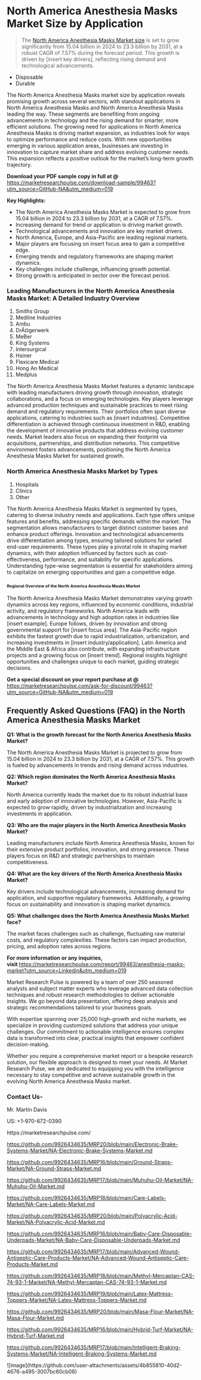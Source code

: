 <h1>North America Anesthesia Masks Market&nbsp;Size by Application</h1><blockquote><p>The <a href="https://marketresearchpulse.com/download-sample/99463?utm_source=GitHub-NA&amp;utm_medium=019">North America Anesthesia Masks Market size</a> is set to grow significantly from 15.04 billion in 2024 to 23.3 billion by 2031, at a robust CAGR of 7.57% during the forecast period. This growth is driven by [insert key drivers], reflecting rising demand and technological advancements.</p></blockquote><ul><li>Disposable<li> Durable</li></ul><p>The North America Anesthesia Masks market size by application reveals promising growth across several sectors, with standout applications in North America Anesthesia Masks and North America Anesthesia Masks leading the way. These segments are benefiting from ongoing advancements in technology and the rising demand for smarter, more efficient solutions. The growing need for applications in North America Anesthesia Masks is driving market expansion, as industries look for ways to optimize performance and reduce costs. With new opportunities emerging in various application areas, businesses are investing in innovation to capture market share and address evolving customer needs. This expansion reflects a positive outlook for the market’s long-term growth trajectory.</p><p><strong>Download your PDF sample copy in full at @ </strong><a href="https://marketresearchpulse.com/download-sample/99463?utm_source=GitHub-NA&amp;utm_medium=019">https://marketresearchpulse.com/download-sample/99463?utm_source=GitHub-NA&amp;utm_medium=019</a></p><p><strong>Key Highlights: </strong></p><ul><li>The North America Anesthesia Masks Market is expected to grow from 15.04 billion in 2024 to 23.3 billion by 2031, at a CAGR of 7.57%.</li><li>Increasing demand for trend or application is driving market growth.</li><li>Technological advancements and innovation are key market drivers.</li><li>North America, Europe, and Asia-Pacific are leading regional markets.</li><li>Major players are focusing on insert focus area to gain a competitive edge.</li><li>Emerging trends and regulatory frameworks are shaping market dynamics.</li><li>Key challenges include challenge, influencing growth potential.</li><li>Strong growth is anticipated in sector over the forecast period.</li></ul><h3>Leading Manufacturers in the North America Anesthesia Masks Market: A Detailed Industry Overview</h3><ol><li>Smiths Group</li><li>Medline Industries</li><li>Ambu</li><li>DrÃ¤gerwerk</li><li>MeBer</li><li>King Systems</li><li>Intersurgical</li><li>Hsiner</li><li>Flexicare Medical</li><li>Hong An Medical</li><li>Medplus</li></ol><div class="flex max-w-full flex-col flex-grow"><div class="min-h-8 text-message flex w-full flex-col items-end gap-2 whitespace-normal break-words [.text-message+&amp;]:mt-5" dir="auto" data-message-author-role="assistant" data-message-id="fd8432e4-4910-450d-b182-61b7bfb0a01f" data-message-model-slug="gpt-4o"><div class="flex w-full flex-col gap-1 empty:hidden first:pt-[3px]"><div class="markdown prose w-full break-words dark:prose-invert light"><p>The North America Anesthesia Masks Market features a dynamic landscape with leading manufacturers driving growth through innovation, strategic collaborations, and a focus on emerging technologies. Key players leverage advanced production techniques and sustainable practices to meet rising demand and regulatory requirements. Their portfolios often span diverse applications, catering to industries such as [insert industries]. Competitive differentiation is achieved through continuous investment in R&amp;D, enabling the development of innovative products that address evolving customer needs. Market leaders also focus on expanding their footprint via acquisitions, partnerships, and distribution networks. This competitive environment fosters advancements, positioning the North America Anesthesia Masks Market for sustained growth.</p></div></div></div></div><h3>North America Anesthesia Masks Market by Types</h3><ol><li>Hospitals<li> Clinics<li> Other</li></ol><div class="flex max-w-full flex-col flex-grow"><div class="min-h-8 text-message flex w-full flex-col items-end gap-2 whitespace-normal break-words [.text-message+&amp;]:mt-5" dir="auto" data-message-author-role="assistant" data-message-id="084470be-0bb7-4664-bddf-5156b4f41249" data-message-model-slug="gpt-4o-mini"><div class="flex w-full flex-col gap-1 empty:hidden first:pt-[3px]"><div class="markdown prose w-full break-words dark:prose-invert light"><p>The North America Anesthesia Masks Market is segmented by types, catering to diverse industry needs and applications. Each type offers unique features and benefits, addressing specific demands within the market. The segmentation allows manufacturers to target distinct customer bases and enhance product offerings. Innovation and technological advancements drive differentiation among types, ensuring tailored solutions for varied end-user requirements. These types play a pivotal role in shaping market dynamics, with their adoption influenced by factors such as cost-effectiveness, performance, and suitability for specific applications. Understanding type-wise segmentation is essential for stakeholders aiming to capitalize on emerging opportunities and gain a competitive edge.</p></div></div></div></div><h3><span style="font-size: 11px;">Regional Overview of the North America Anesthesia Masks Market</span></h3><div class="flex max-w-full flex-col flex-grow"><div class="min-h-8 text-message flex w-full flex-col items-end gap-2 whitespace-normal break-words [.text-message+&amp;]:mt-5" dir="auto" data-message-author-role="assistant" data-message-id="e9038762-ce64-4e30-91c9-9bd413514231" data-message-model-slug="gpt-4o-mini"><div class="flex w-full flex-col gap-1 empty:hidden first:pt-[3px]"><div class="markdown prose w-full break-words dark:prose-invert light"><p>The North America Anesthesia Masks Market demonstrates varying growth dynamics across key regions, influenced by economic conditions, industrial activity, and regulatory frameworks. North America leads with advancements in technology and high adoption rates in industries like [insert example]. Europe follows, driven by innovation and strong governmental support for [insert focus area]. The Asia-Pacific region exhibits the fastest growth due to rapid industrialization, urbanization, and increasing investments in [insert industry/application]. Latin America and the Middle East &amp; Africa also contribute, with expanding infrastructure projects and a growing focus on [insert trend]. Regional insights highlight opportunities and challenges unique to each market, guiding strategic decisions.</p></div></div></div></div><p><strong>Get a special discount on your report purchase at @ </strong><a href="https://marketresearchpulse.com/ask-for-discount/99463?utm_source=GitHub-NA&amp;utm_medium=019">https://marketresearchpulse.com/ask-for-discount/99463?utm_source=GitHub-NA&amp;utm_medium=019</a></p><h2>Frequently Asked Questions (FAQ) in the North America Anesthesia Masks Market</h2><p><strong>Q1: What is the growth forecast for the North America Anesthesia Masks Market?</strong></p><p>The North America Anesthesia Masks Market is projected to grow from 15.04 billion in 2024 to 23.3 billion by 2031, at a CAGR of 7.57%. This growth is fueled by advancements in trends and rising demand across industries.</p><p><strong>Q2: Which region dominates the North America Anesthesia Masks Market?</strong></p><p>North America currently leads the market due to its robust industrial base and early adoption of innovative technologies. However, Asia-Pacific is expected to grow rapidly, driven by industrialization and increasing investments in application.</p><p><strong>Q3: Who are the major players in the North America Anesthesia Masks Market?</strong></p><p>Leading manufacturers include North America Anesthesia Masks, known for their extensive product portfolios, innovation, and strong presence. These players focus on R&amp;D and strategic partnerships to maintain competitiveness.</p><p><strong>Q4: What are the key drivers of the North America Anesthesia Masks Market?</strong></p><p>Key drivers include technological advancements, increasing demand for application, and supportive regulatory frameworks. Additionally, a growing focus on sustainability and innovation is shaping market dynamics.</p><p><strong>Q5: What challenges does the North America Anesthesia Masks Market face?</strong></p><p>The market faces challenges such as challenge, fluctuating raw material costs, and regulatory complexities. These factors can impact production, pricing, and adoption rates across regions.</p><p><strong>For more information or any inquiries, visit&nbsp;</strong><a href="https://marketresearchpulse.com/report/99463/anesthesia-masks-market?utm_source=Linkedin&utm_medium=019">https://marketresearchpulse.com/report/99463/anesthesia-masks-market?utm_source=Linkedin&utm_medium=019</a></p><p>Market Research Pulse is powered by a team of over 250 seasoned analysts and subject matter experts who leverage advanced data collection techniques and robust research methodologies to deliver actionable insights. We go beyond data presentation, offering deep analysis and strategic recommendations tailored to your business goals.</p><p>With expertise spanning over 25,000 high-growth and niche markets, we specialize in providing customized solutions that address your unique challenges. Our commitment to actionable intelligence ensures complex data is transformed into clear, practical insights that empower confident decision-making.</p><p>Whether you require a comprehensive market report or a bespoke research solution, our flexible approach is designed to meet your needs. At Market Research Pulse, we are dedicated to equipping you with the intelligence necessary to stay competitive and achieve sustainable growth in the evolving North America Anesthesia Masks market.</p><h3><strong>Contact Us-</strong></h3><p>Mr. Martin Davis</p><p>US: +1-970-672-0390</p><p>https://marketresearchpulse.com/</p><p><a href="https://github.com/9926434635/MRP20/blob/main/Electronic-Brake-Systems-Market/NA-Electronic-Brake-Systems-Market.md">https://github.com/9926434635/MRP20/blob/main/Electronic-Brake-Systems-Market/NA-Electronic-Brake-Systems-Market.md</a></p><p><a href="https://github.com/9926434635/MRP16/blob/main/Ground-Straps-Market/NA-Ground-Straps-Market.md">https://github.com/9926434635/MRP16/blob/main/Ground-Straps-Market/NA-Ground-Straps-Market.md</a></p><p><a href="https://github.com/9926434635/MRP17/blob/main/Muhuhu-Oil-Market/NA-Muhuhu-Oil-Market.md">https://github.com/9926434635/MRP17/blob/main/Muhuhu-Oil-Market/NA-Muhuhu-Oil-Market.md</a></p><p><a href="https://github.com/9926434635/MRP18/blob/main/Care-Labels-Market/NA-Care-Labels-Market.md">https://github.com/9926434635/MRP18/blob/main/Care-Labels-Market/NA-Care-Labels-Market.md</a></p><p><a href="https://github.com/9926434635/MRP20/blob/main/Polyacrylic-Acid-Market/NA-Polyacrylic-Acid-Market.md">https://github.com/9926434635/MRP20/blob/main/Polyacrylic-Acid-Market/NA-Polyacrylic-Acid-Market.md</a></p><p><a href="https://github.com/9926434635/MRP16/blob/main/Baby-Care-Disposable-Underpads-Market/NA-Baby-Care-Disposable-Underpads-Market.md">https://github.com/9926434635/MRP16/blob/main/Baby-Care-Disposable-Underpads-Market/NA-Baby-Care-Disposable-Underpads-Market.md</a></p><p><a href="https://github.com/9926434635/MRP17/blob/main/Advanced-Wound-Antiseptic-Care-Products-Market/NA-Advanced-Wound-Antiseptic-Care-Products-Market.md">https://github.com/9926434635/MRP17/blob/main/Advanced-Wound-Antiseptic-Care-Products-Market/NA-Advanced-Wound-Antiseptic-Care-Products-Market.md</a></p><p><a href="https://github.com/9926434635/MRP18/blob/main/Methyl-Mercaptan-CAS-74-93-1-Market/NA-Methyl-Mercaptan-CAS-74-93-1-Market.md">https://github.com/9926434635/MRP18/blob/main/Methyl-Mercaptan-CAS-74-93-1-Market/NA-Methyl-Mercaptan-CAS-74-93-1-Market.md</a></p><p><a href="https://github.com/9926434635/MRP19/blob/main/Latex-Mattress-Toppers-Market/NA-Latex-Mattress-Toppers-Market.md">https://github.com/9926434635/MRP19/blob/main/Latex-Mattress-Toppers-Market/NA-Latex-Mattress-Toppers-Market.md</a></p><p><a href="https://github.com/9926434635/MRP20/blob/main/Masa-Flour-Market/NA-Masa-Flour-Market.md">https://github.com/9926434635/MRP20/blob/main/Masa-Flour-Market/NA-Masa-Flour-Market.md</a></p><p><a href="https://github.com/9926434635/MRP16/blob/main/Hybrid-Turf-Market/NA-Hybrid-Turf-Market.md">https://github.com/9926434635/MRP16/blob/main/Hybrid-Turf-Market/NA-Hybrid-Turf-Market.md</a></p><p><a href="https://github.com/9926434635/MRP17/blob/main/Intelligent-Braking-Systems-Market/NA-Intelligent-Braking-Systems-Market.md">https://github.com/9926434635/MRP17/blob/main/Intelligent-Braking-Systems-Market/NA-Intelligent-Braking-Systems-Market.md</a></p>
![image](https://github.com/user-attachments/assets/4b855810-40d2-4676-a495-3007bc60cb06)
